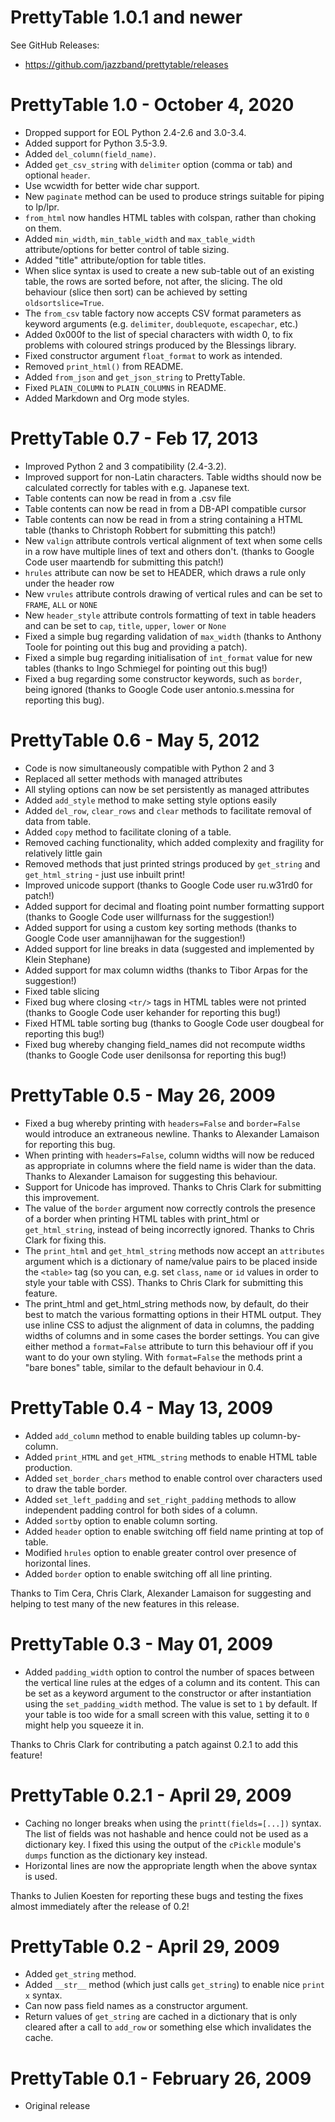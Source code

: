 # PrettyTable 1.0.1 and newer

See GitHub Releases:

* https://github.com/jazzband/prettytable/releases

# PrettyTable 1.0 - October 4, 2020

* Dropped support for EOL Python 2.4-2.6 and 3.0-3.4.
* Added support for Python 3.5-3.9.
* Added `del_column(field_name)`.
* Added `get_csv_string` with `delimiter` option (comma or tab) and optional `header`.
* Use wcwidth for better wide char support.
* New `paginate` method can be used to produce strings suitable
  for piping to lp/lpr.
* `from_html` now handles HTML tables with colspan, rather than
  choking on them.
* Added `min_width`, `min_table_width` and `max_table_width`
  attribute/options for better control of table sizing.
* Added "title" attribute/option for table titles.
* When slice syntax is used to create a new sub-table out of an
  existing table, the rows are sorted before, not after, the slicing.
  The old behaviour (slice then sort) can be achieved by setting
  `oldsortslice=True`.
* The `from_csv` table factory now accepts CSV format parameters as
  keyword arguments (e.g. `delimiter`, `doublequote`, `escapechar`, etc.)
* Added 0x000f to the list of special characters with width 0, to fix
  problems with coloured strings produced by the Blessings library.
* Fixed constructor argument `float_format` to work as intended.
* Removed `print_html()` from README.
* Added `from_json` and `get_json_string` to PrettyTable.
* Fixed `PLAIN_COLUMN` to `PLAIN_COLUMNS` in README.
* Added Markdown and Org mode styles.

# PrettyTable 0.7 - Feb 17, 2013

* Improved Python 2 and 3 compatibility (2.4-3.2).
* Improved support for non-Latin characters.  Table widths should
  now be calculated correctly for tables with e.g. Japanese text.
* Table contents can now be read in from a .csv file
* Table contents can now be read in from a DB-API compatible cursor
* Table contents can now be read in from a string containing a
  HTML table (thanks to Christoph Robbert for submitting this patch!)
* New `valign` attribute controls vertical alignment of text when
  some cells in a row have multiple lines of text and others don't.
  (thanks to Google Code user maartendb for submitting this patch!)
* `hrules` attribute can now be set to HEADER, which draws a rule only
  under the header row
* New `vrules` attribute controls drawing of vertical rules and can
  be set to `FRAME`, `ALL` or `NONE`
* New `header_style` attribute controls formatting of text in table
  headers and can be set to `cap`, `title`, `upper`, `lower` or `None`
* Fixed a simple bug regarding validation of `max_width` (thanks to
  Anthony Toole for pointing out this bug and providing a patch).
* Fixed a simple bug regarding initialisation of `int_format` value
  for new tables (thanks to Ingo Schmiegel for pointing out this
  bug!)
* Fixed a bug regarding some constructor keywords, such as `border`,
  being ignored (thanks to Google Code user antonio.s.messina for
  reporting this bug).

# PrettyTable 0.6 - May 5, 2012

* Code is now simultaneously compatible with Python 2 and 3
* Replaced all setter methods with managed attributes
* All styling options can now be set persistently as managed attributes
* Added `add_style` method to make setting style options easily
* Added `del_row`, `clear_rows` and `clear` methods to facilitate
  removal of data from table.
* Added `copy` method to facilitate cloning of a table.
* Removed caching functionality, which added complexity and fragility
  for relatively little gain
* Removed methods that just printed strings produced by `get_string` and
  `get_html_string` - just use inbuilt print!
* Improved unicode support (thanks to Google Code user ru.w31rd0 for
  patch!)
* Added support for decimal and floating point number formatting
  support (thanks to Google Code user willfurnass for the suggestion!)
* Added support for using a custom key sorting methods (thanks to
  Google Code user amannijhawan for the suggestion!)
* Added support for line breaks in data (suggested and implemented by
  Klein Stephane)
* Added support for max column widths (thanks to Tibor Arpas for the
  suggestion!)
* Fixed table slicing
* Fixed bug where closing `<tr/>` tags in HTML tables were not printed
  (thanks to Google Code user kehander for reporting this bug!)
* Fixed HTML table sorting bug (thanks to Google Code user dougbeal
  for reporting this bug!)
* Fixed bug whereby changing field_names did not recompute widths
  (thanks to Google Code user denilsonsa for reporting this bug!)

# PrettyTable 0.5 - May 26, 2009

* Fixed a bug whereby printing with `headers=False` and `border=False` 
  would introduce an extraneous newline. Thanks to Alexander Lamaison 
  for reporting this bug. 
* When printing with `headers=False`, column widths will now be reduced 
  as appropriate in columns where the field name is wider than the 
  data. Thanks to Alexander Lamaison for suggesting this behaviour. 
* Support for Unicode has improved. Thanks to Chris Clark for 
  submitting this improvement. 
* The value of the `border` argument now correctly controls the 
  presence of a border when printing HTML tables with print_html or 
  `get_html_string`, instead of being incorrectly ignored. Thanks to 
  Chris Clark for fixing this. 
* The `print_html` and `get_html_string` methods now accept an 
  `attributes` argument which is a dictionary of name/value pairs to be 
  placed inside the `<table>` tag (so you can, e.g. set `class`, `name` or `id` 
  values in order to style your table with CSS). Thanks to Chris Clark 
  for submitting this feature. 
* The print_html and get_html_string methods now, by default, do their 
  best to match the various formatting options in their HTML output. 
  They use inline CSS to adjust the alignment of data in columns, the 
  padding widths of columns and in some cases the border settings. You 
  can give either method a `format=False` attribute to turn this 
  behaviour off if you want to do your own styling. With `format=False` 
  the methods print a "bare bones" table, similar to the default 
  behaviour in 0.4.

# PrettyTable 0.4 - May 13, 2009

* Added `add_column` method to enable building tables up column-by-column.
* Added `print_HTML` and `get_HTML_string` methods to enable HTML table
  production.
* Added `set_border_chars` method to enable control over characters used to
  draw the table border.
* Added `set_left_padding` and `set_right_padding` methods to allow
  independent padding control for both sides of a column.
* Added `sortby` option to enable column sorting.
* Added `header` option to enable switching off field name printing at top of
  table.
* Modified `hrules` option to enable greater control over presence of
  horizontal lines.
* Added `border` option to enable switching off all line printing.

Thanks to Tim Cera, Chris Clark, Alexander Lamaison for suggesting and helping
to test many of the new features in this release.

# PrettyTable 0.3 - May 01, 2009

* Added `padding_width` option to control the number of spaces between the
  vertical line rules at the edges of a column and its content.  This can be
  set as a keyword argument to the constructor or after instantiation using
  the `set_padding_width` method.  The value is set to `1` by default.  If your
  table is too wide for a small screen with this value, setting it to `0` might
  help you squeeze it in.

Thanks to Chris Clark for contributing a patch against 0.2.1 to add this
feature!

# PrettyTable 0.2.1 - April 29, 2009

* Caching no longer breaks when using the `printt(fields=[...])` syntax.  The
  list of fields was not hashable and hence could not be used as a dictionary
  key.  I fixed this using the output of the `cPickle` module's `dumps`
  function as the dictionary key instead.
* Horizontal lines are now the appropriate length when the above syntax is
  used.

Thanks to Julien Koesten for reporting these bugs and testing the fixes almost
immediately after the release of 0.2!

# PrettyTable 0.2 - April 29, 2009

* Added `get_string` method.
* Added `__str__` method (which just calls `get_string`) to enable nice
 `print x` syntax. 
* Can now pass field names as a constructor argument.
* Return values of `get_string` are cached in a dictionary that is only
  cleared after a call to `add_row` or something else which invalidates the
  cache.

# PrettyTable 0.1 - February 26, 2009

* Original release
